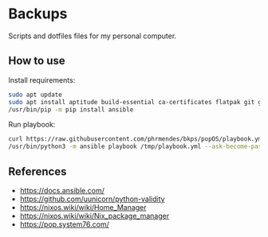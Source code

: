 # Backups

Scripts and dotfiles files for my personal computer.

## How to use

Install requirements:

```sh
sudo apt update
sudo apt install aptitude build-essential ca-certificates flatpak git gnupg python3-apt python3-pip python3-pycurl python3-setuptools
/usr/bin/pip -m pip install ansible
```

Run playbook:

```sh
curl https://raw.githubusercontent.com/phrmendes/bkps/popOS/playbook.yml > /tmp/playbook.yml
/usr/bin/python3 -m ansible playbook /tmp/playbook.yml --ask-become-pass
```

## References

- <https://docs.ansible.com/>
- <https://github.com/uunicorn/python-validity>
- <https://nixos.wiki/wiki/Home_Manager>
- <https://nixos.wiki/wiki/Nix_package_manager>
- <https://pop.system76.com/>
